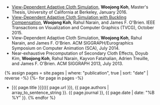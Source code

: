 * [View-Dependent Adaptive Cloth Simulation](https://www2.eecs.berkeley.edu/Pubs/TechRpts/2016/EECS-2016-5.pdf), **Woojong Koh**, Master's Thesis, University of California at Berkeley, January 2016.
* [View-Dependent Adaptive Cloth Simulation with Buckling Compensation](./view-dependent-adaptive-cloth-simulation-with-buckling-compensation), **Woojong Koh**, Rahul Narain, and James F. O'Brien. IEEE Transactions on Visualization and Computer Graphics (TVCG), October 2015.
* View-Dependent Adaptive Cloth Simulation, **Woojong Koh**, Rahul Narain, and James F. O'Brien. ACM SIGGRAPH/Eurographics Symposium on Computer Animation (SCA), July 2014.
* Near-exhaustive Precomputation of Secondary Cloth Effects, Doyub Kim, **Woojong Koh**, Rahul Narain, Kayvon Fatahalian, Adrien Treuille, and James F. O'Brien. ACM SIGGRAPH 2013, July 2013.

{% assign pages = site.pages | where: "publication", true | sort: "date" | reverse -%}
{%- for page in pages -%}
 * [{{ page.title }}]({{ page.url }}), {{ page.authors | array_to_sentence_string }}. {{ page.journal }}, {{ page.date | date: "%B %Y" }}.
{% endfor %}
